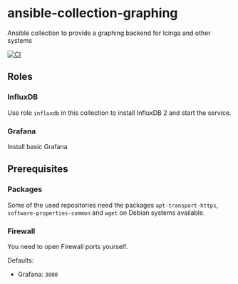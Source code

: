 # ansible-collection-graphing
Ansible collection to provide a graphing backend for Icinga and other systems

[![CI](https://github.com/NETWAYS/ansible-collection-graphing/workflows/Molecule%20Test/badge.svg?event=push)](https://github.com/NETWAYS/ansible-collection-graphing/workflows/Molecule%20Test/badge.svg)

## Roles ##

### InfluxDB ###

Use role `influxdb` in this collection to install InfluxDB 2 and start the service.

### Grafana ###

Install basic Grafana

## Prerequisites ##

### Packages ###
Some of the used repositories need the packages `apt-transport-https`, `software-properties-common` and `wget` on Debian systems available.

### Firewall ###

You need to open Firewall ports yourself.

Defaults:

* Grafana: `3000`
